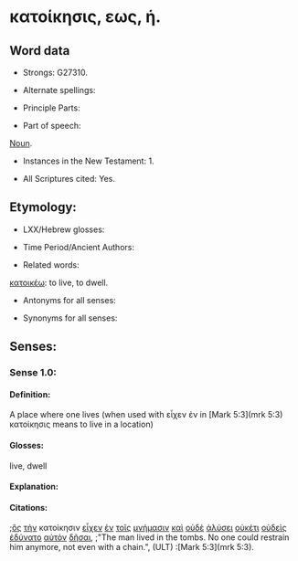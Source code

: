 # κατοίκησις, εως, ἡ.

<!-- Status: S2=Needs2ndReview -->
<!-- Lexica used for edits: BDAG, FFM, LN, BN, A-S -->

## Word data

* Strongs: G27310.


* Alternate spellings:

* Principle Parts: 

* Part of speech: 

[Noun](http://ugg.readthedocs.io/en/latest/noun.html).

* Instances in the New Testament: 1.

* All Scriptures cited: Yes.

## Etymology: 

* LXX/Hebrew glosses: 

* Time Period/Ancient Authors: 

* Related words: 

[κατοικέω](../G27300/01.md): to live, to dwell.

* Antonyms for all senses:

* Synonyms for all senses: 

## Senses:

### Sense 1.0:

#### Definition: 

A place where one lives (when used with εἶχεν ἐν in [Mark 5:3](mrk 5:3) κατοίκησις means to live in a location)

#### Glosses:

live, dwell

#### Explanation:

#### Citations:

;[ὃς](../G37390/01.md) [τὴν](../G35880/01.md) κατοίκησιν [εἶχεν](../G21920/01.md) [ἐν](../G17220/01.md) [τοῖς](../G35880/01.md) [μνήμασιν](../G34180/01.md) [καὶ](../G25320/01.md) [οὐδὲ](../G37610/01.md) [ἁλύσει](../G02540/01.md) [οὐκέτι](../G37650/01.md) [οὐδεὶς](../G37620/01.md) [ἐδύνατο](../G14100/01.md) [αὐτὸν](../G08460/01.md) [δῆσαι](../G12100/01.md), 
;"The man lived in the tombs. No one could restrain him anymore, not even with a chain.",  (ULT)
:[Mark 5:3](mrk 5:3).
